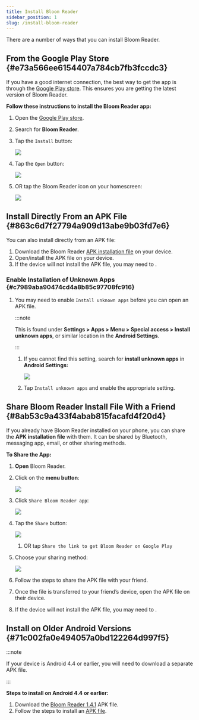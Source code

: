 ```yaml
---
title: Install Bloom Reader
sidebar_position: 1
slug: /install-bloom-reader
---
```




There are a number of ways that you can install Bloom Reader.


## From the Google Play Store {#e73a566ee6154407a784cb7fb3fccdc3}


If you have a good internet connection, the best way to get the app is through the [Google Play store](https://play.google.com/store/apps/details?id=org.sil.bloom.reader). This ensures you are getting the latest version of Bloom Reader.


**Follow these instructions to install the Bloom Reader app:**

1. Open the [Google Play store](https://play.google.com/store/apps).
2. Search for **Bloom Reader**.
3. Tap the `Install` button:

	![](./install-bloom-reader.0554635c-82c9-4d73-ba4b-88baca0e6a79.png)

4. Tap the `Open` button:

	![](./install-bloom-reader.5187eb7c-161d-4ff7-9771-97697b3629fd.png)

5. OR tap the Bloom Reader icon on your homescreen:

	![](./install-bloom-reader.4bfc9ca1-f8a3-444f-b360-535814a1ee68.png)


## Install Directly From an APK File {#863c6d7f27794a909d13abe9b03fd7e6}


You can also install directly from an APK file:

1. Download the Bloom Reader [APK installation file](https://s3.amazonaws.com/bloomlibrary.org/bloomReader/apks/release/latest/BloomReader.apk) on your device.
2. Open/install the APK file on your device.
3. If the device will not install the APK file, you may need to .

### Enable Installation of Unknown Apps {#c7989aba90474cd4a8b85c97708fc916}

1. You may need to enable `Install unknown apps` before you can open an APK file.

	:::note
	
	This is found under **Settings > Apps > Menu > Special access > Install unknown apps**, or similar location in the **Android Settings**.
	
	:::
	
	

	1. If you cannot find this setting, search for **install unknown apps** in **Android Settings:**

		![](./install-bloom-reader.0cf494c0-d5b8-4b8f-8ac0-d055fca6471e.png)

	2. Tap `Install unknown apps` and enable the appropriate setting.

## Share Bloom Reader Install File With a Friend {#8ab53c9a433f4abab815facafd4f20d4}


If you already have Bloom Reader installed on your phone, you can share the **APK installation file** with them. It can be shared by Bluetooth, messaging app, email, or other sharing methods.


**To Share the App:**

1. **Open** Bloom Reader.
2. Click on the **menu button**:

	![](./install-bloom-reader.7faa37b5-756e-4595-9b9a-9fb353f28495.png)

3. Click `Share Bloom Reader app`:

	![](./install-bloom-reader.6e193b14-3a06-4597-b200-3b0cccba7737.png)

4. Tap the `Share` button:

	![](./install-bloom-reader.d1f521b5-9502-4d49-8180-950de834c30e.png)

	1. OR tap `Share the link to get Bloom Reader on Google Play`
5. Choose your sharing method:

	![](./install-bloom-reader.0b8b819c-317b-4a18-85d5-cec47b199d8c.png)

6. Follow the steps to share the APK file with your friend.
7. Once the file is transferred to your friend’s device, open the APK file on their device.
8. If the device will not install the APK file, you may need to .

## Install on Older Android Versions {#71c002fa0e494057a0bd122264d997f5}


:::note

If your device is Android 4.4 or earlier, you will need to download a separate APK file.

:::




**Steps to install on Android 4.4 or earlier:**

1. Download the [Bloom Reader 1.4.1](https://s3.amazonaws.com/bloomlibrary.org/bloomReader/apks/release/1.4/BloomReader1.4.apk) APK file.
2. Follow the steps to install an [APK file](/install-bloom-reader#c0b1abd006514883bc7707385a21b20b).
